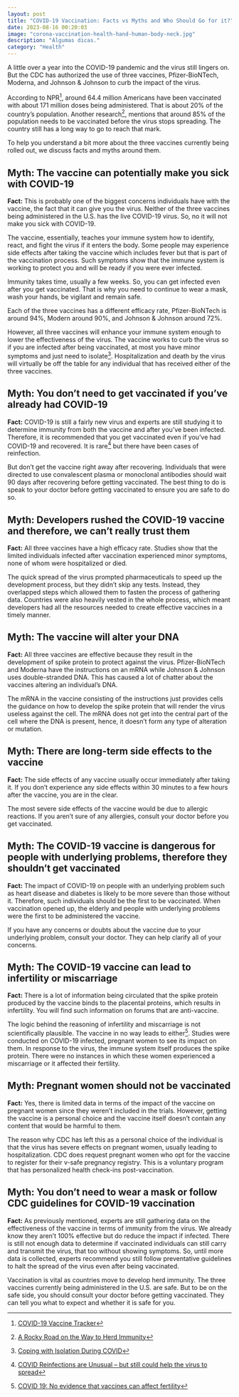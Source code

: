 ```yaml
---
layout: post
title: "COVID-19 Vaccination: Facts vs Myths and Who Should Go for it?"
date: 2023-08-16 00:20:03
image: "corona-vaccination-health-hand-human-body-neck.jpg"
description: "Algumas dicas."
category: "Health"
---
```


A little over a year into the COVID-19 pandemic and the virus still lingers on. But the CDC has authorized the use of three vaccines, Pfizer-BioNTech, Moderna, and Johnson & Johnson to curb the impact of the virus.

According to NPR[^1], around 64.4 million Americans have been vaccinated with about 171 million doses being administered. That is about 20% of the country’s population. Another research[^2], mentions that around 85% of the population needs to be vaccinated before the virus stops spreading. The country still has a long way to go to reach that mark.

To help you understand a bit more about the three vaccines currently being rolled out, we discuss facts and myths around them.

## Myth: The vaccine can potentially make you sick with COVID-19

**Fact:** This is probably one of the biggest concerns individuals have with the vaccine, the fact that it can give you the virus. Neither of the three vaccines being administered in the U.S. has the live COVID-19 virus. So, no it will not make you sick with COVID-19.

The vaccine, essentially, teaches your immune system how to identify, react, and fight the virus if it enters the body. Some people may experience side effects after taking the vaccine which includes fever but that is part of the vaccination process. Such symptoms show that the immune system is working to protect you and will be ready if you were ever infected.

Immunity takes time, usually a few weeks. So, you can get infected even after you get vaccinated. That is why you need to continue to wear a mask, wash your hands, be vigilant and remain safe.

Each of the three vaccines has a different efficacy rate, Pfizer-BioNTech is around 94%, Modern around 90%, and Johnson & Johnson around 72%.

However, all three vaccines will enhance your immune system enough to lower the effectiveness of the virus. The vaccine works to curb the virus so if you are infected after being vaccinated, at most you have minor symptoms and just need to isolate[^3]. Hospitalization and death by the virus will virtually be off the table for any individual that has received either of the three vaccines.

## Myth: You don’t need to get vaccinated if you’ve already had COVID-19

**Fact:** COVID-19 is still a fairly new virus and experts are still studying it to determine immunity from both the vaccine and after you’ve been infected. Therefore, it is recommended that you get vaccinated even if you’ve had COVID-19 and recovered. It is rare[^4] but there have been cases of reinfection.

But don’t get the vaccine right away after recovering. Individuals that were directed to use convalescent plasma or monoclonal antibodies should wait 90 days after recovering before getting vaccinated. The best thing to do is speak to your doctor before getting vaccinated to ensure you are safe to do so.

## Myth: Developers rushed the COVID-19 vaccine and therefore, we can’t really trust them

**Fact:** All three vaccines have a high efficacy rate. Studies show that the limited individuals infected after vaccination experienced minor symptoms, none of whom were hospitalized or died.

The quick spread of the virus prompted pharmaceuticals to speed up the development process, but they didn’t skip any tests. Instead, they overlapped steps which allowed them to fasten the process of gathering data. Countries were also heavily vested in the whole process, which meant developers had all the resources needed to create effective vaccines in a timely manner.

## Myth: The vaccine will alter your DNA

**Fact:** All three vaccines are effective because they result in the development of spike protein to protect against the virus. Pfizer-BioNTech and Moderna have the instructions on an mRNA while Johnson & Johnson uses double-stranded DNA. This has caused a lot of chatter about the vaccines altering an individual’s DNA.

The mRNA in the vaccine consisting of the instructions just provides cells the guidance on how to develop the spike protein that will render the virus useless against the cell. The mRNA does not get into the central part of the cell where the DNA is present, hence, it doesn’t form any type of alteration or mutation.

## Myth: There are long-term side effects to the vaccine

**Fact:** The side effects of any vaccine usually occur immediately after taking it. If you don’t experience any side effects within 30 minutes to a few hours after the vaccine, you are in the clear.

The most severe side effects of the vaccine would be due to allergic reactions. If you aren’t sure of any allergies, consult your doctor before you get vaccinated.

## Myth: The COVID-19 vaccine is dangerous for people with underlying problems, therefore they shouldn’t get vaccinated

**Fact:** The impact of COVID-19 on people with an underlying problem such as heart disease and diabetes is likely to be more severe than those without it. Therefore, such individuals should be the first to be vaccinated. When vaccination opened up, the elderly and people with underlying problems were the first to be administered the vaccine.

If you have any concerns or doubts about the vaccine due to your underlying problem, consult your doctor. They can help clarify all of your concerns.

## Myth: The COVID-19 vaccine can lead to infertility or miscarriage

**Fact:** There is a lot of information being circulated that the spike protein produced by the vaccine binds to the placental proteins, which results in infertility. You will find such information on forums that are anti-vaccine.

The logic behind the reasoning of infertility and miscarriage is not scientifically plausible. The vaccine in no way leads to either[^5]. Studies were conducted on COVID-19 infected, pregnant women to see its impact on them. In response to the virus, the immune system itself produces the spike protein. There were no instances in which these women experienced a miscarriage or it affected their fertility.

## Myth: Pregnant women should not be vaccinated

**Fact:** Yes, there is limited data in terms of the impact of the vaccine on pregnant women since they weren’t included in the trials. However, getting the vaccine is a personal choice and the vaccine itself doesn’t contain any content that would be harmful to them.

The reason why CDC has left this as a personal choice of the individual is that the virus has severe effects on pregnant women, usually leading to hospitalization. CDC does request pregnant women who opt for the vaccine to register for their v-safe pregnancy registry. This is a voluntary program that has personalized health check-ins post-vaccination.

## Myth: You don’t need to wear a mask or follow CDC guidelines for COVID-19 vaccination

**Fact:** As previously mentioned, experts are still gathering data on the effectiveness of the vaccine in terms of immunity from the virus. We already know they aren’t 100% effective but do reduce the impact if infected. There is still not enough data to determine if vaccinated individuals can still carry and transmit the virus, that too without showing symptoms. So, until more data is collected, experts recommend you still follow preventative guidelines to halt the spread of the virus even after being vaccinated.

Vaccination is vital as countries move to develop herd immunity. The three vaccines currently being administered in the U.S. are safe. But to be on the safe side, you should consult your doctor before getting vaccinated. They can tell you what to expect and whether it is safe for you.

[^1]: [COVID-19 Vaccine Tracker](https://www.npr.org/sections/health-shots/2021/01/28/960901166/how-is-the-covid-19-vaccination-campaign-going-in-your-state)
[^2]: [ A Rocky Road on the Way to Herd Immunity](https://www.npr.org/sections/health-shots/2021/02/03/963373971/a-rocky-road-on-the-way-to-herd-immunity-for-covid-19)
[^3]: [Coping with Isolation During COVID](https://getvipcare.com/blog/coping-with-isolation-during-covid/)
[^4]: [COVID Reinfections are Unusual – but still could help the virus to spread](https://www.nature.com/articles/d41586-021-00071-6)
[^5]: [COVID 19: No evidence that vaccines can affect fertility](https://www.bmj.com/content/372/bmj.n509)
